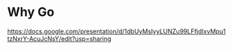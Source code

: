 # Why Go

https://docs.google.com/presentation/d/1dbUyMsIyyLUNZu99LFfjdIxvMpu1tzNxrY-AcuJcNsY/edit?usp=sharing
